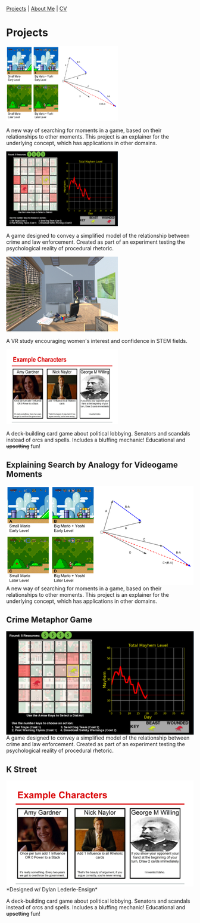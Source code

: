 [Projects](index.html) | [About Me](bio.html) | [CV](CV.html) 

# Projects

<div class="gallery">
  
  <a target="_blank" href="Analogy.png">
    <img src="Analogy.png" alt="Search by Analogy" width="300" height="200">
  </a>
  
  <div class="desc">
  
  A new way of searching for moments in a game, based on their relationships to other moments. This project is an explainer for the underlying concept, which has applications in other domains.
  
  </div>

</div>

<div class="gallery">
  
  <a target="_blank" href="crimegame.png">
    <img src="crimegame.png" alt="Crime Metaphor Game" width="300" height="200">
  </a>
  
  <div class="desc">
  
  A game designed to convey a simplified model of the relationship between crime and law enforcement. Created as part of an experiment testing the psychological reality of procedural rhetoric.
  
  </div>

</div>

<div class="gallery">
  
  <a target="_blank" href="STEM_VR.png">
    <img src="STEM_VR.png" alt="STEM VR" width="300" height="200">
  </a>
 
 <div class="desc">
  
  A VR study encouraging women's interest and confidence in STEM fields.
  
  </div>

</div>

<div class="gallery">
  
  <a target="_blank" href="kstreet.png">
    <img src="kstreet.png" alt="K Street Card Game" width="300" height="200">
  </a>
 
 <div class="desc">
  
  A deck-building card game about political lobbying. Senators and scandals instead of orcs and spells. Includes a bluffing mechanic! Educational and ~~upsetting~~ fun!
  
  </div>

</div>


## Explaining Search by Analogy for Videogame Moments
<img align="left" src="Analogy.png"> A new way of searching for moments in a game, based on their relationships to other moments. This project is an explainer for the underlying concept, which has applications in other domains.

## Crime Metaphor Game
<img align="left" src="crimegame.png">
A game designed to convey a simplified model of the relationship between crime and law enforcement. Created as part of an experiment testing the psychological reality of procedural rhetoric.

## K Street 
<img align="left" src="kstreet.png">
*Designed w/ Dylan Lederle-Ensign*

A deck-building card game about political lobbying. Senators and scandals instead of orcs and spells. Includes a bluffing mechanic! Educational and ~~upsetting~~ fun!
